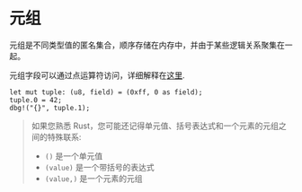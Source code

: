 # 元组

元组是不同类型值的匿名集合，顺序存储在内存中，并由于某些逻辑关系聚集在一起。

元组字段可以通过点运算符访问，详细解释在[这里](../../04-operators/06-access.md).

```rust,no_run,noplaypen
let mut tuple: (u8, field) = (0xff, 0 as field);
tuple.0 = 42;
dbg!("{}", tuple.1);
```

> 如果您熟悉 Rust，您可能还记得单元值、括号表达式和一个元素的元组之间的特殊联系:
> - `()` 是一个单元值
> - `(value)` 是一个带括号的表达式
> - `(value,)` 是一个元素的元组
